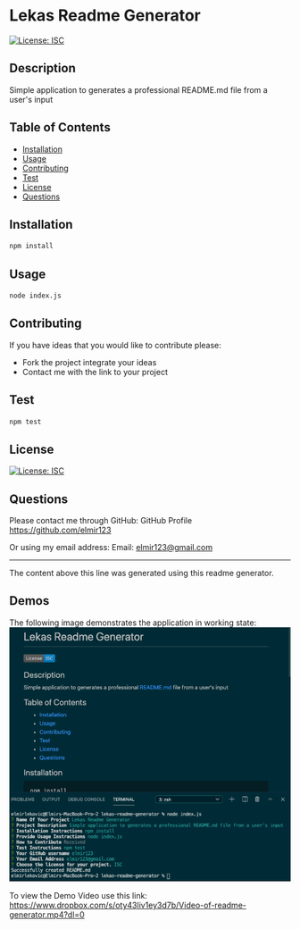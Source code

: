 # Lekas Readme Generator

[![License: ISC](https://img.shields.io/badge/License-ISC-blue.svg)](https://opensource.org/licenses/isc)

## Description
Simple application to generates a professional README.md file from a user's input

## Table of Contents
- [Installation](#installation)
- [Usage](#usage)
- [Contributing](#contributing)
- [Test](#test)
- [License](#license)
- [Questions](#questions)

## Installation
```md
npm install
```

## Usage
```md
node index.js
```

## Contributing

If you have ideas that you would like to contribute please:
- Fork the project integrate your ideas 
- Contact me with the link to your project



## Test
```md
npm test
```

## License
[![License: ISC](https://img.shields.io/badge/License-ISC-blue.svg)](https://opensource.org/licenses/isc)

## Questions
Please contact me through GitHub:
GitHub Profile https://github.com/elmir123

Or using my email address:
Email: elmir123@gmail.com

--------
The content above this line was generated using this readme generator.
## Demos
The following image demonstrates the application in working state:
![Readme File Generator Completed](./assets/images/readmegen-screenshot.png)

To view the Demo Video use this link:
https://www.dropbox.com/s/oty43liv1ey3d7b/Video-of-readme-generator.mp4?dl=0